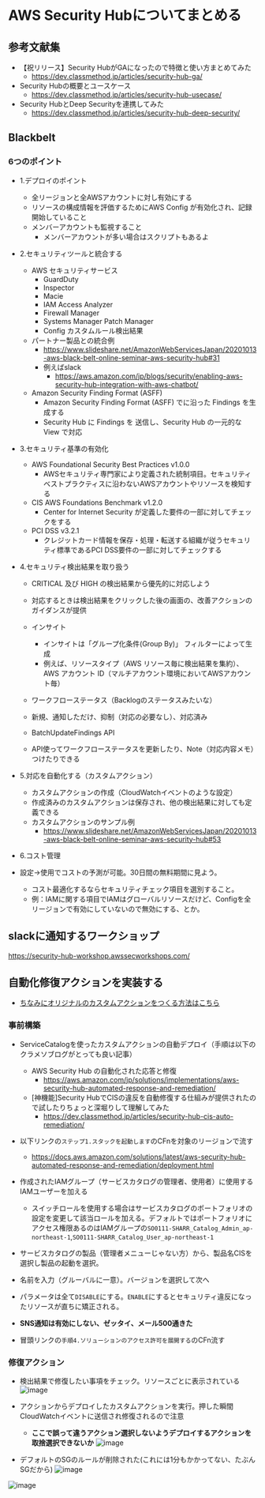 # AWS Security Hubについてまとめる

## 参考文献集

- 【祝リリース】Security HubがGAになったので特徴と使い方まとめてみた
  - https://dev.classmethod.jp/articles/security-hub-ga/
- Security Hubの概要とユースケース
  - https://dev.classmethod.jp/articles/security-hub-usecase/
- Security HubとDeep Securityを連携してみた
  - https://dev.classmethod.jp/articles/security-hub-deep-security/


## Blackbelt
### 6つのポイント
- 1.デプロイのポイント
  - 全リージョンと全AWSアカウントに対し有効にする  
  - リソースの構成情報を評価するためにAWS Config が有効化され、記録開始していること
  - メンバーアカウントも監視すること
    - メンバーアカウントが多い場合はスクリプトもあるよ

- 2.セキュリティツールと統合する
  - AWS セキュリティサービス
    - GuardDuty
    - Inspector
    - Macie
    - IAM Access Analyzer 
    - Firewall Manager
    - Systems Manager Patch Manager
    - Config カスタムルール検出結果
  - パートナー製品との統合例
    - https://www.slideshare.net/AmazonWebServicesJapan/20201013-aws-black-belt-online-seminar-aws-security-hub#31
    - 例えばslack
      - https://aws.amazon.com/jp/blogs/security/enabling-aws-security-hub-integration-with-aws-chatbot/
  - Amazon Security Finding Format (ASFF)
    - Amazon Security Finding Format (ASFF) でに沿った Findings を生成する
    - Security Hub に Findings を 送信し、Security Hub の一元的な View で対応

- 3.セキュリティ基準の有効化
  - AWS Foundational Security Best Practices v1.0.0
    - AWSセキュリティ専門家により定義された統制項目。セキュリティベストプラクティスに沿わないAWSアカウントやリソースを検知する
  - CIS AWS Foundations Benchmark v1.2.0
    - Center for Internet Security が定義した要件の一部に対してチェックをする
  - PCI DSS v3.2.1
    - クレジットカード情報を保存・処理・転送する組織が従うセキュリティ標準であるPCI DSS要件の一部に対してチェックする
    
- 4.セキュリティ検出結果を取り扱う
  - CRITICAL 及び HIGH の検出結果から優先的に対応しよう
  - 対応するときは検出結果をクリックした後の画面の、改善アクションのガイダンスが提供
  
  - インサイト
    - インサイトは「グループ化条件(Group By)」 フィルターによって生成
    - 例えば、リソースタイプ（AWS リソース毎に検出結果を集約）、AWS アカウント ID（マルチアカウント環境においてAWSアカウント毎）
    
  - ワークフローステータス（Backlogのステータスみたいな）
  - 新規、通知しただけ、抑制（対応の必要なし）、対応済み
  
  - BatchUpdateFindings API
  - API使ってワークフローステータスを更新したり、Note（対応内容メモ）つけたりできる
  
- 5.対応を自動化する（カスタムアクション）
  - カスタムアクションの作成（CloudWatchイベントのような設定）
  - 作成済みのカスタムアクションは保存され、他の検出結果に対しても定義できる
  - カスタムアクションのサンプル例
    - https://www.slideshare.net/AmazonWebServicesJapan/20201013-aws-black-belt-online-seminar-aws-security-hub#53
    
- 6.コスト管理
- 設定→使用でコストの予測が可能。30日間の無料期間に見よう。
  - コスト最適化するならセキュリティチェック項目を選別すること。
  - 例：IAMに関する項目でIAMはグローバルリソースだけど、Configを全リージョンで有効にしていないので無効にする、とか。
  
## slackに通知するワークショップ
https://security-hub-workshop.awssecworkshops.com/

## 自動化修復アクションを実装する
- [ちなみにオリジナルのカスタムアクションをつくる方法はこちら](https://aws.amazon.com/jp/blogs/news/automated-response-and-remediation-with-aws-security-hub/)
### 事前構築
- ServiceCatalogを使ったカスタムアクションの自動デプロイ（手順は以下のクラメソブログがとっても良い記事）
  - AWS Security Hub の自動化された応答と修復
    - https://aws.amazon.com/jp/solutions/implementations/aws-security-hub-automated-response-and-remediation/
  - [神機能]Security HubでCISの違反を自動修復する仕組みが提供されたので試したりちょっと深堀りして理解してみた
    - https://dev.classmethod.jp/articles/security-hub-cis-auto-remediation/
    
- 以下リンクの`ステップ1.スタックを起動します`のCFnを対象のリージョンで流す
  - https://docs.aws.amazon.com/solutions/latest/aws-security-hub-automated-response-and-remediation/deployment.html
- 作成されたIAMグループ（サービスカタログの管理者、使用者）に使用するIAMユーザーを加える
  - スイッチロールを使用する場合はサービスカタログのポートフォリオの設定を変更して該当ロールを加える。デフォルトではポートフォリオにアクセス権限あるのはIAMグループの`SO0111-SHARR_Catalog_Admin_ap-northeast-1`,`SO0111-SHARR_Catalog_User_ap-northeast-1`
- サービスカタログの製品（管理者メニューじゃない方）から、製品名CISを選択し製品の起動を選択。
- 名前を入力（グルーバルに一意）。バージョンを選択して次へ
- パラメータは全て`DISABLE`にする。`ENABLE`にするとセキュリティ違反になったリソースが直ちに矯正される。
- **SNS通知は有効にしない、ゼッタイ、メール500通きた**
- 冒頭リンクの`手順4.ソリューションのアクセス許可を展開する`のCFn流す

### 修復アクション
- 検出結果で修復したい事項をチェック。リソースごとに表示されている
![image](https://user-images.githubusercontent.com/60077121/96569524-37afd800-1304-11eb-828b-3298d365b953.png)

- アクションからデプロイしたカスタムアクションを実行。押した瞬間CloudWatchイベントに送信され修復されるので注意
  - **ここで誤って違うアクション選択しないようデプロイするアクションを取捨選択できないか**
![image](https://user-images.githubusercontent.com/60077121/96569694-6af26700-1304-11eb-91f2-c3c4a2cb87c3.png)

- デフォルトのSGのルールが削除された(これには1分もかかってない、たぶんSGだから)
![image](https://user-images.githubusercontent.com/60077121/96570418-519dea80-1305-11eb-9862-128cdb9f4f04.png)

![image](https://user-images.githubusercontent.com/60077121/96570345-37fca300-1305-11eb-92a2-ac9ee82ce518.png)


